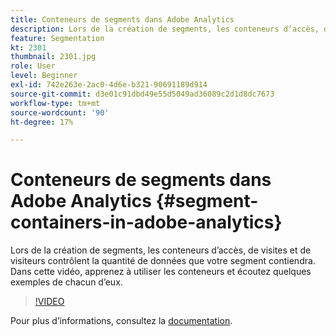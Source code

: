 ```yaml
---
title: Conteneurs de segments dans Adobe Analytics
description: Lors de la création de segments, les conteneurs d’accès, de visites et de visiteurs contrôlent la quantité de données que votre segment contiendra. Dans cette vidéo, apprenez à utiliser les conteneurs et écoutez quelques exemples de chacun d’eux.
feature: Segmentation
kt: 2301
thumbnail: 2301.jpg
role: User
level: Beginner
exl-id: 742e263e-2ac0-4d6e-b321-90691189d914
source-git-commit: d3e01c91dbd49e55d5049ad36089c2d1d8dc7673
workflow-type: tm+mt
source-wordcount: '90'
ht-degree: 17%

---
```


# Conteneurs de segments dans Adobe Analytics {#segment-containers-in-adobe-analytics}

Lors de la création de segments, les conteneurs d’accès, de visites et de visiteurs contrôlent la quantité de données que votre segment contiendra. Dans cette vidéo, apprenez à utiliser les conteneurs et écoutez quelques exemples de chacun d’eux.

>[!VIDEO](https://video.tv.adobe.com/v/25401/?quality=12)

Pour plus dʼinformations, consultez la [documentation](https://experienceleague.adobe.com/docs/analytics/components/segmentation/seg-overview.html?lang=fr).
